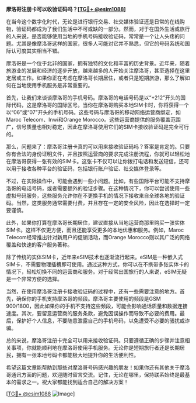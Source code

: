 **摩洛哥注册卡可以收验证码吗？[[TG💪+ @esim1088](https://t.me/s/esim1088)]**

在当今这个数字化时代，无论是进行银行交易、社交媒体验证还是日常的在线购物，验证码都成为了我们生活中不可或缺的一部分。然而，对于在国外生活或旅行的人来说，是否能够使用当地的手机号码接收验证码，常常是一个让人头疼的问题。尤其是像摩洛哥这样的国家，很多人可能对它并不熟悉，但它的号码系统和国际认可度其实相当不错。

摩洛哥是一个位于北非的国家，拥有独特的文化和丰富的历史背景。近年来，随着旅游业的发展和经济的逐步开放，越来越多的人开始关注摩洛哥，甚至选择在这里定居或工作。如果你正在考虑在摩洛哥长期居住，或者只是短期旅游，那么了解如何在当地使用手机服务是非常重要的。

首先，让我们来谈谈摩洛哥的手机号码。摩洛哥的电话号码是以“+212”开头的国际代码，这是摩洛哥的国际区号。当你在摩洛哥购买本地SIM卡时，你将获得一个以“06”或“07”开头的手机号码。这些号码与摩洛哥的移动网络运营商绑定，如Maroc Telecom、Inwi和Orange Morocco。这些运营商提供的服务覆盖范围广，信号质量也相对稳定，因此在摩洛哥使用它们的SIM卡接收验证码是完全可行的。

那么，问题来了：摩洛哥注册卡真的可以用来接收验证码吗？答案是肯定的。只要你有合法的身份证明文件，并且按照运营商的要求完成注册流程，你就可以轻松地在摩洛哥获得一张有效的SIM卡。这张卡不仅可以让你拨打电话和发送短信，还可以用于接收各种平台的验证码，包括银行账户验证、社交媒体登录等。

不过，在实际操作中，可能会遇到一些小问题。比如，有些国际平台可能不支持摩洛哥的电话号码，或者需要额外的验证步骤。在这种情况下，你可以尝试使用一些虚拟号码服务，这些服务允许你在不更换手机的情况下接收来自全球各地的验证码。当然，这类服务通常需要付费，并且存在一定的安全风险，因此在选择时一定要谨慎。

此外，如果你打算在摩洛哥长期居住，建议直接从当地运营商那里购买一张实体SIM卡。这样不仅更方便，而且还能享受更多的本地优惠和服务。例如，Maroc Telecom经常推出针对新用户的促销活动，而Orange Morocco则以其广泛的网络覆盖和快速的客户服务著称。

除了传统的实体SIM卡，近年来eSIM技术也逐渐流行起来。eSIM是一种嵌入式SIM卡，不需要物理插槽即可使用。通过这种方式，你可以在不携带多张实体卡的情况下，轻松切换不同的运营商和服务。对于经常出国旅行的人来说，eSIM无疑是一个非常方便的选择。

当然，在使用摩洛哥注册卡接收验证码的过程中，还有一些需要注意的地方。首先，确保你的手机支持摩洛哥的频段。摩洛哥主要使用的频段是GSM 900/1800，因此如果你的手机不支持这些频段，可能会影响通话质量和数据连接速度。其次，要留意运营商的服务条款，避免因误操作而导致不必要的费用。最后，保护好个人信息，不要随意泄露自己的手机号码，以免遭受不必要的骚扰或诈骗。

总的来说，摩洛哥注册卡完全可以用来接收验证码。只要遵循正确的步骤并注意相关事项，你就能顺利地在摩洛哥使用手机服务。无论你是短期旅行者还是长期居民，拥有一张本地号码卡都能极大地提升你的生活便利性。

希望这篇文章能帮助到那些对摩洛哥号码感兴趣的朋友！如果你还有其他关于摩洛哥通讯方面的问题，欢迎随时留言交流。记住，无论在哪里，保持联系始终是最基本的需求之一。祝大家都能找到适合自己的解决方案！

[[TG💪+ @esim1088](https://t.me/s/esim1088) ![Image](https://i.postimg.cc/4NQfJmqS/Snipaste-2025-05-13-00-14-12.png)]
